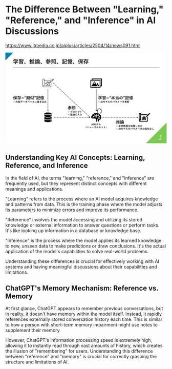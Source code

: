 # The Difference Between "Learning," "Reference," and "Inference" in AI Discussions

<!-- 【日本語訳】「学習」や参照、そしてAIを巡る議論で頻出する「推論」という言葉は、一体それぞれどう違うのか -->

https://www.itmedia.co.jp/aiplus/articles/2504/14/news091.html

![construction_ai](images/construction_ai.jpg)

## Understanding Key AI Concepts: Learning, Reference, and Inference

In the field of AI, the terms "learning," "reference," and "inference" are frequently used, but they represent distinct concepts with different meanings and applications.

<!-- 【日本語訳】
AIの分野では、「学習」「参照」「推論」という用語が頻繁に使用されますが、これらはそれぞれ異なる概念を表し、異なる意味と応用を持っています。

解説:
- "field of AI" (AIの分野) - AI技術の研究・開発領域
- "frequently used" (頻繁に使用される) - よく使われる
- "distinct concepts" (異なる概念) - 明確に区別される考え方
- "different meanings and applications" (異なる意味と応用) - それぞれ独自の意味と使い方
-->

"Learning" refers to the process where an AI model acquires knowledge and patterns from data. This is the training phase where the model adjusts its parameters to minimize errors and improve its performance.

<!-- 【日本語訳】
「学習」とは、AIモデルがデータから知識やパターンを獲得するプロセスを指します。これはモデルがパラメータを調整して誤差を最小限に抑え、性能を向上させる訓練段階です。

解説:
- "acquires knowledge" (知識を獲得する) - 情報や知見を得る
- "training phase" (訓練段階) - 学習を行う期間
- "adjusts its parameters" (パラメータを調整する) - 内部の設定値を変更する
- "minimize errors" (誤差を最小限に抑える) - 間違いを減らす
-->

"Reference" involves the model accessing and utilizing its stored knowledge or external information to answer questions or perform tasks. It's like looking up information in a database or knowledge base.

<!-- 【日本語訳】
「参照」とは、モデルが保存された知識や外部情報にアクセスして利用し、質問に答えたりタスクを実行したりすることを指します。データベースや知識ベースで情報を調べるようなものです。

解説:
- "accessing and utilizing" (アクセスして利用する) - 情報に接続して使う
- "stored knowledge" (保存された知識) - 蓄積された情報
- "external information" (外部情報) - 外部のデータ
- "knowledge base" (知識ベース) - 情報の集合体
-->

"Inference" is the process where the model applies its learned knowledge to new, unseen data to make predictions or draw conclusions. It's the actual application of the model's capabilities to solve real-world problems.

<!-- 【日本語訳】
「推論」とは、モデルが学習した知識を新しい未知のデータに適用して予測を行ったり結論を導いたりするプロセスです。これはモデルの能力を実際の問題解決に応用する段階です。

解説:
- "applies its learned knowledge" (学習した知識を適用する) - 得た情報を使う
- "unseen data" (未知のデータ) - まだ見たことのない情報
- "make predictions" (予測を行う) - 将来の結果を予想する
- "draw conclusions" (結論を導く) - 判断を下す
- "real-world problems" (実際の問題) - 現実の課題
-->

Understanding these differences is crucial for effectively working with AI systems and having meaningful discussions about their capabilities and limitations.

<!-- 【日本語訳】
これらの違いを理解することは、AIシステムを効果的に扱い、その能力と限界について有意義な議論を行うために重要です。

解説:
- "Understanding these differences" (これらの違いを理解すること) - 概念の区別を把握する
- "effectively working with" (効果的に扱う) - 効率的に使用する
- "meaningful discussions" (有意義な議論) - 価値のある話し合い
- "capabilities and limitations" (能力と限界) - できることとできないこと
-->

## ChatGPT's Memory Mechanism: Reference vs. Memory

At first glance, ChatGPT appears to remember previous conversations, but in reality, it doesn't have memory within the model itself. Instead, it rapidly references externally stored conversation history each time. This is similar to how a person with short-term memory impairment might use notes to supplement their memory.

<!-- 【日本語訳】
ChatGPTは、一見すると以前の会話を覚えているように見えますが、実際にはモデルの中に記憶があるわけではなく、外部に保存された会話履歴を毎回高速で参照しているにすぎません。人間でいえば、短期記憶に障害がある人がメモを見返すことで記憶を補っている状態に似ています。

解説:
- "appears to remember" (覚えているように見える) - 実際には異なる仕組み
- "rapidly references" (高速で参照する) - 素早く情報を引き出す
- "externally stored" (外部に保存された) - モデルの外部に保持されている
- "conversation history" (会話履歴) - 過去の会話の記録
- "short-term memory impairment" (短期記憶の障害) - 短期的な記憶の機能障害
- "supplement their memory" (記憶を補う) - 記憶の代わりに機能する
-->

However, ChatGPT's information processing speed is extremely high, allowing it to instantly read through vast amounts of history, which creates the illusion of "remembering" for users. Understanding this difference between "reference" and "memory" is crucial for correctly grasping the structure and limitations of AI.

<!-- 【日本語訳】
ただし、ChatGPTの情報処理速度は極めて高く、膨大な履歴を瞬時に読み取れるため、ユーザーには「記憶している」ように映ります。この「参照」と「記憶」の違いを理解することが、AIの構造や限界を正しく捉える上で非常に重要です。

解説:
- "information processing speed" (情報処理速度) - データを処理する速さ
- "instantly read through" (瞬時に読み取る) - 即座に情報を処理する
- "creates the illusion" (～のように映る) - 実際とは異なる印象を与える
- "crucial for correctly grasping" (正しく捉える上で非常に重要) - 正確に理解するために不可欠
- "structure and limitations" (構造と限界) - 仕組みと制約
-->